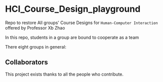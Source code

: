 # HCI_Course_Design_playground
Repo to restore All groups' Course Designs for `Human-Computer Interaction` offered by Professor Xb Zhao

In this repo, students in a group are bound to cooperate as a team

There eight groups in general:


## Collaborators

This project exists thanks to all the people who contribute. 

<!-- readme: collaborators, contributors -start -->
<!-- readme: collaborators, contributors -end -->






